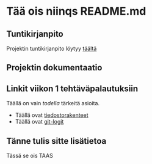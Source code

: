 # Tää ois niinqs README.md #

## Tuntikirjanpito ##

Projektin tuntikirjanpito löytyy [täältä](/dokumentaatio/tuntikirjanpito.md)

## Projektin dokumentaatio ##



## Linkit viikon 1 tehtäväpalautuksiin ##

Täällä on vain *todella* tärkeitä asioita.

- Täällä ovat [tiedostorakenteet](laskarit/viikko1/komentorivi.txt)
- Täällä ovat [git-logit](laskarit/viikko1/gitlog.txt)

## Tänne tulis sitte lisätietoa ##
Tässä se ois TAAS
